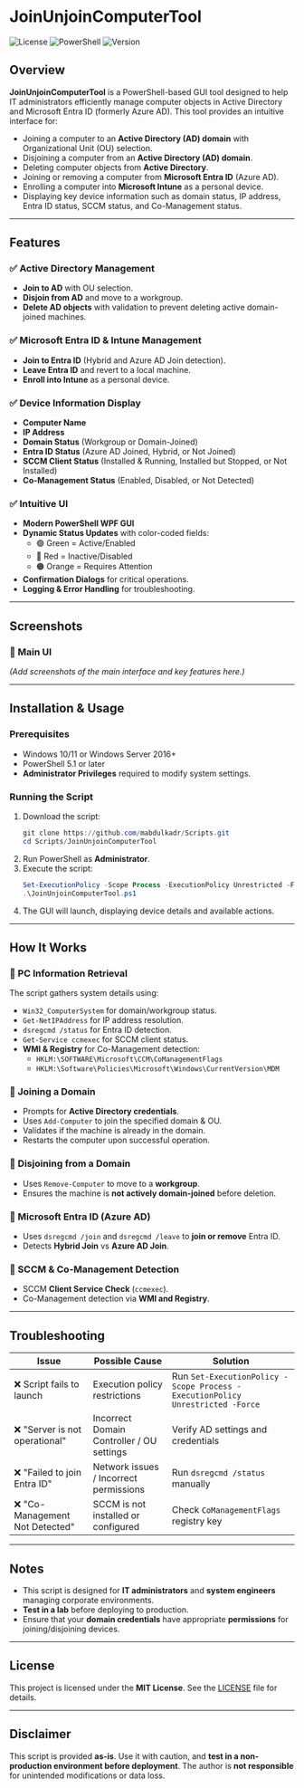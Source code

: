 # JoinUnjoinComputerTool

![License](https://img.shields.io/badge/license-MIT-blue.svg)
![PowerShell](https://img.shields.io/badge/powershell-5.1%2B-blue.svg)
![Version](https://img.shields.io/badge/version-1.0-green.svg)

## Overview

**JoinUnjoinComputerTool** is a PowerShell-based GUI tool designed to help IT administrators efficiently manage computer objects in Active Directory and Microsoft Entra ID (formerly Azure AD). This tool provides an intuitive interface for:

- Joining a computer to an **Active Directory (AD) domain** with Organizational Unit (OU) selection.
- Disjoining a computer from an **Active Directory (AD) domain**.
- Deleting computer objects from **Active Directory**.
- Joining or removing a computer from **Microsoft Entra ID** (Azure AD).
- Enrolling a computer into **Microsoft Intune** as a personal device.
- Displaying key device information such as domain status, IP address, Entra ID status, SCCM status, and Co-Management status.

---

## Features

### ✅ Active Directory Management
- **Join to AD** with OU selection.
- **Disjoin from AD** and move to a workgroup.
- **Delete AD objects** with validation to prevent deleting active domain-joined machines.

### ✅ Microsoft Entra ID & Intune Management
- **Join to Entra ID** (Hybrid and Azure AD Join detection).
- **Leave Entra ID** and revert to a local machine.
- **Enroll into Intune** as a personal device.

### ✅ Device Information Display
- **Computer Name**
- **IP Address**
- **Domain Status** (Workgroup or Domain-Joined)
- **Entra ID Status** (Azure AD Joined, Hybrid, or Not Joined)
- **SCCM Client Status** (Installed & Running, Installed but Stopped, or Not Installed)
- **Co-Management Status** (Enabled, Disabled, or Not Detected)

### ✅ Intuitive UI
- **Modern PowerShell WPF GUI**
- **Dynamic Status Updates** with color-coded fields:
  - 🟢 Green = Active/Enabled
  - 🔴 Red = Inactive/Disabled
  - 🟠 Orange = Requires Attention
- **Confirmation Dialogs** for critical operations.
- **Logging & Error Handling** for troubleshooting.

---

## Screenshots

### 🔹 Main UI
*(Add screenshots of the main interface and key features here.)*

---

## Installation & Usage

### Prerequisites
- Windows 10/11 or Windows Server 2016+
- PowerShell 5.1 or later
- **Administrator Privileges** required to modify system settings.

### Running the Script
1. Download the script:  
   ```powershell
   git clone https://github.com/mabdulkadr/Scripts.git
   cd Scripts/JoinUnjoinComputerTool
   ```
2. Run PowerShell as **Administrator**.
3. Execute the script:
   ```powershell
   Set-ExecutionPolicy -Scope Process -ExecutionPolicy Unrestricted -Force
   .\JoinUnjoinComputerTool.ps1
   ```
4. The GUI will launch, displaying device details and available actions.

---

## How It Works

### 🔹 PC Information Retrieval
The script gathers system details using:
- `Win32_ComputerSystem` for domain/workgroup status.
- `Get-NetIPAddress` for IP address resolution.
- `dsregcmd /status` for Entra ID detection.
- `Get-Service ccmexec` for SCCM client status.
- **WMI & Registry** for Co-Management detection:
  - `HKLM:\SOFTWARE\Microsoft\CCM\CoManagementFlags`
  - `HKLM:\Software\Policies\Microsoft\Windows\CurrentVersion\MDM`

### 🔹 Joining a Domain
- Prompts for **Active Directory credentials**.
- Uses `Add-Computer` to join the specified domain & OU.
- Validates if the machine is already in the domain.
- Restarts the computer upon successful operation.

### 🔹 Disjoining from a Domain
- Uses `Remove-Computer` to move to a **workgroup**.
- Ensures the machine is **not actively domain-joined** before deletion.

### 🔹 Microsoft Entra ID (Azure AD)
- Uses `dsregcmd /join` and `dsregcmd /leave` to **join or remove** Entra ID.
- Detects **Hybrid Join** vs **Azure AD Join**.

### 🔹 SCCM & Co-Management Detection
- SCCM **Client Service Check** (`ccmexec`).
- Co-Management detection via **WMI and Registry**.

---

## Troubleshooting

| Issue | Possible Cause | Solution |
|--------|---------------|----------|
| ❌ Script fails to launch | Execution policy restrictions | Run `Set-ExecutionPolicy -Scope Process -ExecutionPolicy Unrestricted -Force` |
| ❌ "Server is not operational" | Incorrect Domain Controller / OU settings | Verify AD settings and credentials |
| ❌ "Failed to join Entra ID" | Network issues / Incorrect permissions | Run `dsregcmd /status` manually |
| ❌ "Co-Management Not Detected" | SCCM is not installed or configured | Check `CoManagementFlags` registry key |

---

## Notes

- This script is designed for **IT administrators** and **system engineers** managing corporate environments.
- **Test in a lab** before deploying to production.
- Ensure that your **domain credentials** have appropriate **permissions** for joining/disjoining devices.

---

## License

This project is licensed under the **MIT License**. See the [LICENSE](https://opensource.org/licenses/MIT) file for details.

---

## Disclaimer
This script is provided **as-is**. Use it with caution, and **test in a non-production environment before deployment**. The author is **not responsible** for unintended modifications or data loss.


